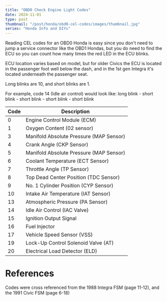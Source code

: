 ```yaml
---
title: "OBD0 Check Engine Light Codes"
date: 2024-11-01
type: post
thumbnail: "/post/honda/obd0-cel-codes/images/thumbnail.jpg"
series: "Honda Info and DIYs"
---
```


Reading CEL codes for an OBD0 Honda is easy since you don't need to jump a service connector like the OBD1 Hondas, but you do need to find the ECU so you can count how many times the red LED in the ECU blinks. 

ECU location varies based on model, but for older Civics the ECU is located in the passenger foot well below the dash, and in the 1st gen Integra it's located underneath the passenger seat.

Long blinks are 10, and short blinks are 1.

For example, code 14 (Idle air control) would look like: long blink - short blink - short blink - short blink - short blink

| Code | Description                             |
| ---- | --------------------------------------- |
| 0    | Engine Control Module (ECM)             |
| 1    | Oxygen Content (02 sensor)              |
| 3    | Manifold Absolute Pressure (MAP Sensor) |
| 4    | Crank Angle (CKP Sensor)                |
| 5    | Manifold Absolute Pressure (MAP Sensor) |
| 6    | Coolant Temperature (ECT Sensor)        |
| 7    | Throttle Angle (TP Sensor)              |
| 8    | Top Dead Center Position (TDC Sensor)   |
| 9    | No. 1 Cylinder Position (CYP Sensor)    |
| 10   | Intake Air Temperature (IAT Sensor)     |
| 13   | Atmospheric Pressure (PA Sensor)        |
| 14   | Idle Air Control (IAC Valve)            |
| 15   | Ignition Output Signal                  |
| 16   | Fuel Injector                           |
| 17   | Vehicle Speed Sensor (VSS)              |
| 19   | Lock-Up Control Solenoid Valve (AT)     |
| 20   | Electrical Load Detector (ELD)          |

# References

Codes were cross referenced from the 1988 Integra FSM (page 11-12), and the 1991 Civic FSM (page 6-18)

